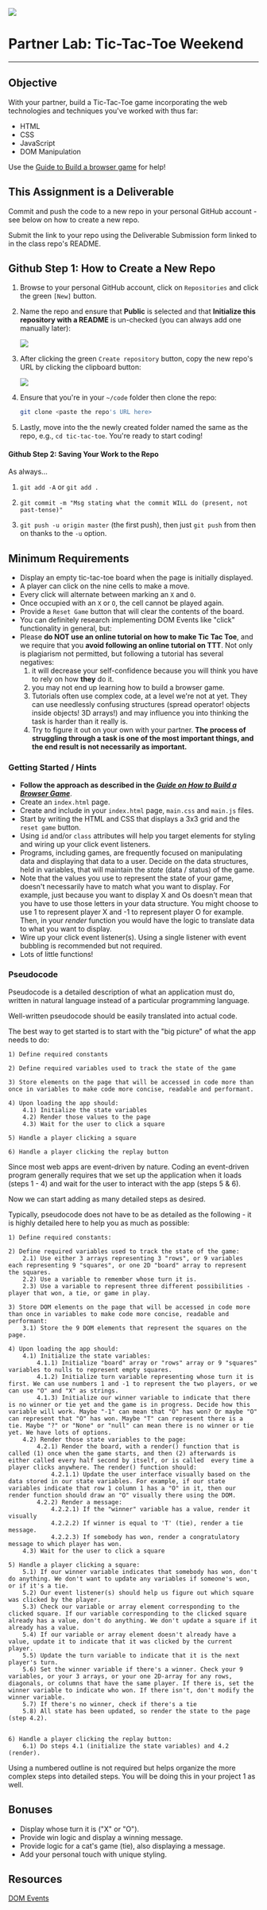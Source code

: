 ![](https://lh4.ggpht.com/bjuK8Xe0G8WJ1583yP_5RV6_ylS-c_MsF2O3g4XjZ4Dm4ttgWmcu1BqqUrZyI9uDtMk=w300)
# Partner Lab: Tic-Tac-Toe Weekend
---

## Objective

With your partner, build a Tic-Tac-Toe game incorporating the web technologies and techniques you've worked with thus far:

- HTML
- CSS
- JavaScript
- DOM Manipulation

Use the <a href="../guide-to-building-a-browser-game.md">Guide to Build a browser game</a> for help!

## This Assignment is a Deliverable

Commit and push the code to a new repo in your personal GitHub account - see below on how to create a new repo.

Submit the link to your repo using the Deliverable Submission form linked to in the class repo's README.

## Github Step 1: How to Create a New Repo

1. Browse to your personal GitHub account, click on `Repositories` and click the green `[New]` button.

2. Name the repo and ensure that **Public** is selected and that **Initialize this repository with a README** is un-checked  (you can always add one manually later):

	<img src="https://i.imgur.com/WXxIvDz.png">

3. After clicking the green `Create repository` button, copy the new repo's URL by clicking the clipboard button:

	<img src="https://i.imgur.com/KMm8Zq5.png">
	
4. Ensure that you're in your `~/code` folder then clone the repo:

	```sh
	git clone <paste the repo's URL here>
	```
	
5. Lastly, move into the the newly created folder named the same as the repo, e.g., `cd tic-tac-toe`.  You're ready to start coding!

#### Github Step 2: Saving Your Work to the Repo

As always...

1. `git add -A` or `git add .`

2. `git commit -m "Msg stating what the commit WILL do (present, not past-tense)"`

3. `git push -u origin master` (the first push), then just `git push` from then on thanks to the `-u` option.
 
## Minimum Requirements
- Display an empty tic-tac-toe board when the page is initially displayed.
- A player can click on the nine cells to make a move.
- Every click will alternate between marking an `X` and `O`.
- Once occupied with an `X` or `O`, the cell cannot be played again.
- Provide a `Reset Game` button that will clear the contents of the board.
- You can definitely research implementing DOM Events like "click" functionality in general, but:
- Please <strong>do NOT use an online tutorial on how to make Tic Tac Toe</strong>, and we require that you <strong>avoid following an online tutorial on TTT</strong>. Not only is plagiarism not permitted, but following a tutorial has several negatives:
	1. it will decrease your self-confidence because you will think you have to rely on how <strong>they</strong> do it.
	2. you may not end up learning how to build a browser game. 
	3. Tutorials often use complex code, at a level we're not at yet. They can use needlessly confusing structures (spread operator! objects inside objects! 3D arrays!) and may influence you into thinking the task is harder than it really is. 
	4. Try to figure it out on your own with your partner. <strong>The process of struggling through a task is one of the most important things, and the end result is not necessarily as important.</strong>


### Getting Started / Hints

- **Follow the approach as described in the <a href="../guide-to-building-a-browser-game.md">_Guide on How to Build a Browser Game_</a>**.
- Create an `index.html` page.
- Create and include in your `index.html` page, `main.css` and `main.js` files.
- Start by writing the HTML and CSS that displays a 3x3 grid and the `reset game` button.
- Using `id` and/or `class` attributes will help you target elements for styling and wiring up your click event listeners.
- Programs, including games, are frequently focused on manipulating data and displaying that data to a user. Decide on the data structures, held in variables, that will maintain the _state_ (data / status) of the game.
- Note that the values you use to represent the state of your game, doesn't necessarily have to match what you want to display.  For example, just because you want to display X and Os doesn't mean that you have to use those letters in your data structure.  You might choose to use 1 to represent player X and -1 to represent player O for example.  Then, in your _render_ function you would have the logic to translate data to what you want to display.
- Wire up your click event listener(s). Using a single listener with event bubbling is recommended but not required.
- Lots of little functions!

### Pseudocode

Pseudocode is a detailed description of what an application must do, written in natural language instead of a particular programming language.

Well-written pseudocode should be easily translated into actual code.

The best way to get started is to start with the "big picture" of what the app needs to do:

```
1) Define required constants

2) Define required variables used to track the state of the game

3) Store elements on the page that will be accessed in code more than once in variables to make code more concise, readable and performant.

4) Upon loading the app should:
	4.1) Initialize the state variables
	4.2) Render those values to the page
	4.3) Wait for the user to click a square

5) Handle a player clicking a square

6) Handle a player clicking the replay button
```

Since most web apps are event-driven by nature. Coding an event-driven program generally requires that we set up the application when it loads (steps 1 - 4) and wait for the user to interact with the app (steps 5 & 6).

Now we can start adding as many detailed steps as desired.

Typically, pseudocode does not have to be as detailed as the following - it is highly detailed here to help you as much as possible:

```
1) Define required constants:

2) Define required variables used to track the state of the game:
	2.1) Use either 3 arrays representing 3 "rows", or 9 variables each representing 9 "squares", or one 2D "board" array to represent the squares.	
	2.2) Use a variable to remember whose turn it is.
	2.3) Use a variable to represent three different possibilities - player that won, a tie, or game in play.

3) Store DOM elements on the page that will be accessed in code more than once in variables to make code more concise, readable and performant:
	3.1) Store the 9 DOM elements that represent the squares on the page.

4) Upon loading the app should:
	4.1) Initialize the state variables:
		4.1.1) Initialize "board" array or "rows" array or 9 "squares" variables to nulls to represent empty squares.
		4.1.2) Initialize turn variable representing whose turn it is first. We can use numbers 1 and -1 to represent the two players, or we can use "O" and "X" as strings.
		4.1.3) Initialize our winner variable to indicate that there is no winner or tie yet and the game is in progress. Decide how this variable will work. Maybe "-1" can mean that "O" has won? Or maybe "O" can represent that "O" has won. Maybe "T" can represent there is a tie. Maybe "?" or "None" or "null" can mean there is no winner or tie yet. We have lots of options.
	4.2) Render those state variables to the page:
		4.2.1) Render the board, with a render() function that is called (1) once when the game starts, and then (2) afterwards is either called every half second by itself, or is called  every time a player clicks anywhere. The render() function should:
			4.2.1.1) Update the user interface visually based on the data stored in our state variables. For example, if our state variables indicate that row 1 column 1 has a "O" in it, then our render function should draw an "O" visually there using the DOM.
		4.2.2) Render a message:
			4.2.2.1) If the "winner" variable has a value, render it visually
			4.2.2.2) If winner is equal to 'T' (tie), render a tie message.
			4.2.2.3) If somebody has won, render a congratulatory message to which player has won.
	4.3) Wait for the user to click a square

5) Handle a player clicking a square:
	5.1) If our winner variable indicates that somebody has won, don't do anything. We don't want to update any variables if someone's won, or if it's a tie.
	5.2) Our event listener(s) should help us figure out which square was clicked by the player. 
	5.3) Check our variable or array element corresponding to the clicked square. If our variable corresponding to the clicked square already has a value, don't do anything. We don't update a square if it already has a value.
	5.4) If our variable or array element doesn't already have a value, update it to indicate that it was clicked by the current player.
	5.5) Update the turn variable to indicate that it is the next player's turn.
	5.6) Set the winner variable if there's a winner. Check your 9 variables, or your 3 arrays, or your one 2D-array for any rows, diagonals, or columns that have the same player. If there is, set the winner variable to indicate who won. If there isn't, don't modify the winner variable.
	5.7) If there's no winner, check if there's a tie
	5.8) All state has been updated, so render the state to the page (step 4.2).
		

6) Handle a player clicking the replay button:
	6.1) Do steps 4.1 (initialize the state variables) and 4.2 (render).
```

Using a numbered outline is not required but helps organize the more complex steps into detailed steps. You will be doing this in your project 1 as well.

## Bonuses
- Display whose turn it is ("X" or "O").
- Provide win logic and display a winning message.
- Provide logic for a cat's game (tie), also displaying a message.
- Add your personal touch with unique styling.

## Resources

[DOM Events](https://developer.mozilla.org/en-US/docs/Web/API/Document_Object_Model/Events)

